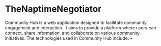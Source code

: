# TheNaptimeNegotiator
Community Hub is a web application designed to facilitate community engagement and interaction. It aims to provide a platform where users can connect, share information, and collaborate on various community initiatives.  The technologies used in Community Hub include: •⁠  ⁠
